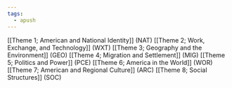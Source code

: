 ```yaml
---
tags:
  - apush
---
```

[[Theme 1; American and National Identity]] (NAT)
[[Theme 2; Work, Exchange, and Technology]] (WXT)
[[Theme 3; Geography and the Environment]] (GEO)
[[Theme 4; Migration and Settlement]] (MIG)
[[Theme 5; Politics and Power]] (PCE)
[[Theme 6; America in the World]] (WOR)
[[Theme 7; American and Regional Culture]] (ARC)
[[Theme 8; Social Structures]] (SOC)
